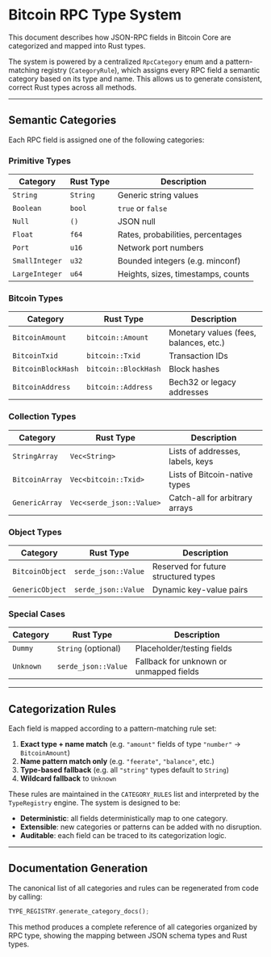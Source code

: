 # Bitcoin RPC Type System

This document describes how JSON-RPC fields in Bitcoin Core are categorized and mapped into Rust types.

The system is powered by a centralized `RpcCategory` enum and a pattern-matching registry (`CategoryRule`), which assigns every RPC field a semantic category based on its type and name. This allows us to generate consistent, correct Rust types across all methods.

---

## Semantic Categories

Each RPC field is assigned one of the following categories:

### Primitive Types

| Category       | Rust Type | Description                        |
| -------------- | --------- | ---------------------------------- |
| `String`       | `String`  | Generic string values              |
| `Boolean`      | `bool`    | `true` or `false`                  |
| `Null`         | `()`      | JSON null                          |
| `Float`        | `f64`     | Rates, probabilities, percentages  |
| `Port`         | `u16`     | Network port numbers               |
| `SmallInteger` | `u32`     | Bounded integers (e.g. minconf)    |
| `LargeInteger` | `u64`     | Heights, sizes, timestamps, counts |

### Bitcoin Types

| Category           | Rust Type            | Description                            |
| ------------------ | -------------------- | -------------------------------------- |
| `BitcoinAmount`    | `bitcoin::Amount`    | Monetary values (fees, balances, etc.) |
| `BitcoinTxid`      | `bitcoin::Txid`      | Transaction IDs                        |
| `BitcoinBlockHash` | `bitcoin::BlockHash` | Block hashes                           |
| `BitcoinAddress`   | `bitcoin::Address`   | Bech32 or legacy addresses             |

### Collection Types

| Category       | Rust Type                | Description                      |
| -------------- | ------------------------ | -------------------------------- |
| `StringArray`  | `Vec<String>`            | Lists of addresses, labels, keys |
| `BitcoinArray` | `Vec<bitcoin::Txid>`     | Lists of Bitcoin-native types    |
| `GenericArray` | `Vec<serde_json::Value>` | Catch-all for arbitrary arrays   |

### Object Types

| Category        | Rust Type           | Description                          |
| --------------- | ------------------- | ------------------------------------ |
| `BitcoinObject` | `serde_json::Value` | Reserved for future structured types |
| `GenericObject` | `serde_json::Value` | Dynamic key-value pairs              |

### Special Cases

| Category  | Rust Type           | Description                             |
| --------- | ------------------- | --------------------------------------- |
| `Dummy`   | `String` (optional) | Placeholder/testing fields              |
| `Unknown` | `serde_json::Value` | Fallback for unknown or unmapped fields |

---

## Categorization Rules

Each field is mapped according to a pattern-matching rule set:

1. **Exact type + name match** (e.g. `"amount"` fields of type `"number"` → `BitcoinAmount`)
2. **Name pattern match only** (e.g. `"feerate"`, `"balance"`, etc.)
3. **Type-based fallback** (e.g. all `"string"` types default to `String`)
4. **Wildcard fallback** to `Unknown`

These rules are maintained in the `CATEGORY_RULES` list and interpreted by the `TypeRegistry` engine. The system is designed to be:

- **Deterministic**: all fields deterministically map to one category.
- **Extensible**: new categories or patterns can be added with no disruption.
- **Auditable**: each field can be traced to its categorization logic.

---

## Documentation Generation

The canonical list of all categories and rules can be regenerated from code by calling:

```rust
TYPE_REGISTRY.generate_category_docs();
```

This method produces a complete reference of all categories organized by RPC type, showing the mapping between JSON schema types and Rust types.
